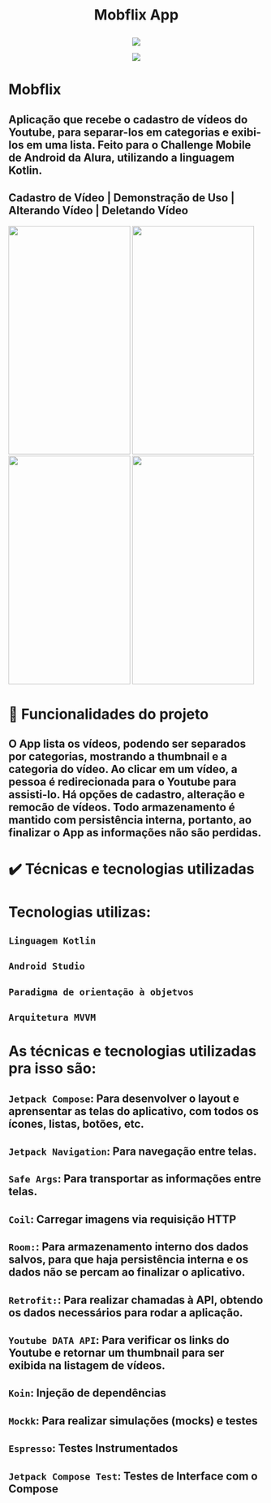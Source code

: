 # <p align="center"> Mobflix App </p>

<p align="center"><img src="https://img.shields.io/badge/finished-november2022-green"/></p>
<p align="center"><img src="https://img.shields.io/badge/tested-november2022-green"/></p>

# Mobflix
## Aplicação que recebe o cadastro de vídeos do Youtube, para separar-los em categorias e exibi-los em uma lista. Feito para o Challenge Mobile de Android da Alura, utilizando a linguagem Kotlin.


## Cadastro de Vídeo |  Demonstração de Uso | Alterando Vídeo | Deletando Vídeo
<p float="left">
  <img src="https://github.com/PatrickCR1/MobflixRepository/blob/Main/Mobflix%20Gifs/Cadastro%20de%20V%C3%ADdeo.gif" width="240" height="450" />
  <img src="https://github.com/PatrickCR1/MobflixRepository/blob/Main/Mobflix%20Gifs/Filtra%20por%20Categoria%20e%20Redireciona%20para%20o%20Youtube.gif" width="240" height="450" /> 
  <img src="https://github.com/PatrickCR1/MobflixRepository/blob/Main/Mobflix%20Gifs/Alterando%20V%C3%ADdeo.gif" width="240" height="450" />
  <img src="https://github.com/PatrickCR1/MobflixRepository/blob/Main/Mobflix%20Gifs/Removendo%20V%C3%ADdeo.gif" width="240" height="450" />
</p>

# :hammer: Funcionalidades do projeto
## O App lista os vídeos, podendo ser separados por categorias, mostrando a thumbnail e a categoria do vídeo. Ao clicar em um vídeo, a pessoa é redirecionada para o Youtube para assisti-lo. Há opções de cadastro, alteração e remocão de vídeos. Todo armazenamento é mantido com persistência interna, portanto, ao finalizar o App as informações não são perdidas.

# ✔️ Técnicas e tecnologias utilizadas

# Tecnologias utilizas:

## `Linguagem Kotlin`
## `Android Studio`
## `Paradigma de orientação à objetvos`
## `Arquitetura MVVM`

# As técnicas e tecnologias utilizadas pra isso são:

## `Jetpack Compose`: Para desenvolver o layout e aprensentar as telas do aplicativo, com todos os ícones, listas, botões, etc. 
## `Jetpack Navigation`: Para navegação entre telas.
## `Safe Args`: Para transportar as informações entre telas.
## `Coil`: Carregar imagens via requisição HTTP
## `Room:`: Para armazenamento interno dos dados salvos, para que haja persistência interna e os dados não se percam ao finalizar o aplicativo.
## `Retrofit:`: Para realizar chamadas à API, obtendo os dados necessários para rodar a aplicação.
## `Youtube DATA API`: Para verificar os links do Youtube e retornar um thumbnail para ser exibida na listagem de vídeos.
## `Koin`: Injeção de dependências
## `Mockk`: Para realizar simulações (mocks) e testes 
## `Espresso`: Testes Instrumentados
## `Jetpack Compose Test`: Testes de Interface com o Compose
